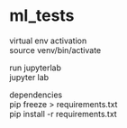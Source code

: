 # ml_tests

virtual env activation  
source venv/bin/activate

run jupyterlab  
jupyter lab

dependencies  
pip freeze > requirements.txt  
pip install -r requirements.txt